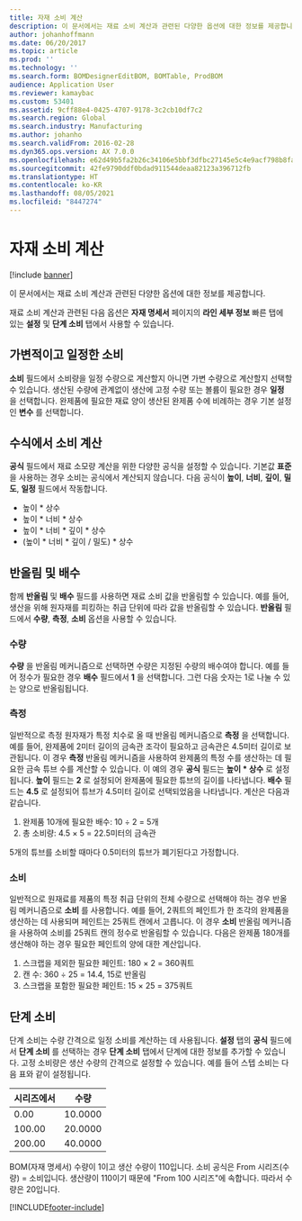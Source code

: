 ```yaml
---
title: 자재 소비 계산
description: 이 문서에서는 재료 소비 계산과 관련된 다양한 옵션에 대한 정보를 제공합니다.
author: johanhoffmann
ms.date: 06/20/2017
ms.topic: article
ms.prod: ''
ms.technology: ''
ms.search.form: BOMDesignerEditBOM, BOMTable, ProdBOM
audience: Application User
ms.reviewer: kamaybac
ms.custom: 53401
ms.assetid: 9cff88e4-0425-4707-9178-3c2cb10df7c2
ms.search.region: Global
ms.search.industry: Manufacturing
ms.author: johanho
ms.search.validFrom: 2016-02-28
ms.dyn365.ops.version: AX 7.0.0
ms.openlocfilehash: e62d49b5fa2b26c34106e5bbf3dfbc27145e5c4e9acf798b8faef273d8957e51
ms.sourcegitcommit: 42fe9790ddf0bdad911544deaa82123a396712fb
ms.translationtype: HT
ms.contentlocale: ko-KR
ms.lasthandoff: 08/05/2021
ms.locfileid: "8447274"
---
```

# <a name="calculate-material-consumption"></a>자재 소비 계산

[!include [banner](../includes/banner.md)]

이 문서에서는 재료 소비 계산과 관련된 다양한 옵션에 대한 정보를 제공합니다. 

재료 소비 계산과 관련된 다음 옵션은 **자재 명세서** 페이지의 **라인 세부 정보** 빠른 탭에 있는 **설정** 및 **단계 소비** 탭에서 사용할 수 있습니다.

## <a name="variable-and-constant-consumption"></a>가변적이고 일정한 소비
**소비** 필드에서 소비량을 일정 수량으로 계산할지 아니면 가변 수량으로 계산할지 선택할 수 있습니다. 생산된 수량에 관계없이 생산에 고정 수량 또는 볼륨이 필요한 경우 **일정** 을 선택합니다. 완제품에 필요한 재료 양이 생산된 완제품 수에 비례하는 경우 기본 설정인 **변수** 를 선택합니다.

## <a name="calculating-consumption-from-a-formula"></a>수식에서 소비 계산
**공식** 필드에서 재료 소모량 계산을 위한 다양한 공식을 설정할 수 있습니다. 기본값 **표준** 을 사용하는 경우 소비는 공식에서 계산되지 않습니다. 다음 공식이 **높이**, **너비**, **깊이**, **밀도**, **일정** 필드에서 작동합니다.

-   높이 \* 상수
-   높이 \* 너비 \* 상수
-   높이 \* 너비 \* 깊이 \* 상수
-   (높이 \* 너비 \* 깊이 / 밀도) \* 상수

## <a name="rounding-up-and-multiples"></a>반올림 및 배수
함께 **반올림** 및 **배수** 필드를 사용하면 재료 소비 값을 반올림할 수 있습니다. 예를 들어, 생산을 위해 원자재를 피킹하는 취급 단위에 따라 값을 반올림할 수 있습니다. **반올림** 필드에서 **수량**, **측정**, **소비** 옵션을 사용할 수 있습니다.

### <a name="quantity"></a>수량

**수량** 을 반올림 메커니즘으로 선택하면 수량은 지정된 수량의 배수여야 합니다. 예를 들어 정수가 필요한 경우 **배수** 필드에서 **1** 을 선택합니다. 그런 다음 숫자는 1로 나눌 수 있는 양으로 반올림됩니다.

### <a name="measurement"></a>측정

일반적으로 측정 원자재가 특정 치수로 올 때 반올림 메커니즘으로 **측정** 을 선택합니다. 예를 들어, 완제품에 2미터 길이의 금속관 조각이 필요하고 금속관은 4.5미터 길이로 보관됩니다. 이 경우 **측정** 반올림 메커니즘을 사용하여 완제품의 특정 수를 생산하는 데 필요한 금속 튜브 수를 계산할 수 있습니다. 이 예의 경우 **공식** 필드는 **높이 \* 상수** 로 설정됩니다. **높이** 필드는 **2** 로 설정되어 완제품에 필요한 튜브의 길이를 나타냅니다. **배수** 필드는 **4.5** 로 설정되어 튜브가 4.5미터 길이로 선택되었음을 나타냅니다. 계산은 다음과 같습니다.

1.  완제품 10개에 필요한 배수: 10 ÷ 2 = 5개
2.  총 소비량: 4.5 × 5 = 22.5미터의 금속관

5개의 튜브를 소비할 때마다 0.5미터의 튜브가 폐기된다고 가정합니다.

### <a name="consumption"></a>소비

일반적으로 원재료를 제품의 특정 취급 단위의 전체 수량으로 선택해야 하는 경우 반올림 메커니즘으로 **소비** 를 사용합니다. 예를 들어, 2쿼트의 페인트가 한 조각의 완제품을 생산하는 데 사용되며 페인트는 25쿼트 캔에서 고릅니다. 이 경우 **소비** 반올림 메커니즘을 사용하여 소비를 25쿼트 캔의 정수로 반올림할 수 있습니다. 다음은 완제품 180개를 생산해야 하는 경우 필요한 페인트의 양에 대한 계산입니다.

1.  스크랩을 제외한 필요한 페인트: 180 × 2 = 360쿼트
2.  캔 수: 360 ÷ 25 = 14.4, 15로 반올림
3.  스크랩을 포함한 필요한 페인트: 15 × 25 = 375쿼트

## <a name="step-consumption"></a>단계 소비
단계 소비는 수량 간격으로 일정 소비를 계산하는 데 사용됩니다. **설정** 탭의 **공식** 필드에서 **단계 소비** 를 선택하는 경우 **단계 소비** 탭에서 단계에 대한 정보를 추가할 수 있습니다. 고정 소비량은 생산 수량의 간격으로 설정할 수 있습니다. 예를 들어 스텝 소비는 다음 표와 같이 설정됩니다.

| 시리즈에서 | 수량 |
|-------------|----------|
| 0.00        | 10.0000  |
| 100.00      | 20.0000  |
| 200.00      | 40.0000  |

BOM(자재 명세서) 수량이 1이고 생산 수량이 110입니다. 소비 공식은 From 시리즈(수량) = 소비입니다. 생산량이 110이기 때문에 "From 100 시리즈"에 속합니다. 따라서 수량은 20입니다.





[!INCLUDE[footer-include](../../includes/footer-banner.md)]